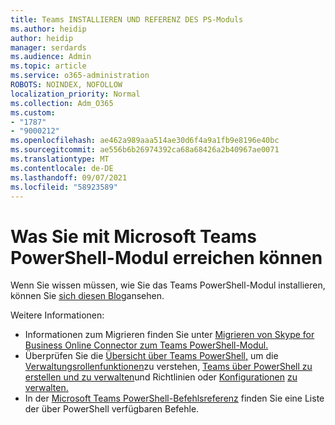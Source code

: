 ```yaml
---
title: Teams INSTALLIEREN UND REFERENZ DES PS-Moduls
ms.author: heidip
author: heidip
manager: serdards
ms.audience: Admin
ms.topic: article
ms.service: o365-administration
ROBOTS: NOINDEX, NOFOLLOW
localization_priority: Normal
ms.collection: Adm_O365
ms.custom:
- "1787"
- "9000212"
ms.openlocfilehash: ae462a989aaa514ae30d6f4a9a1fb9e8196e40bc
ms.sourcegitcommit: ae556b6b26974392ca68a68426a2b40967ae0071
ms.translationtype: MT
ms.contentlocale: de-DE
ms.lasthandoff: 09/07/2021
ms.locfileid: "58923589"
---
```

# <a name="what-you-can-accomplish-with-microsoft-teams-powershell-module"></a>Was Sie mit Microsoft Teams PowerShell-Modul erreichen können

Wenn Sie wissen müssen, wie Sie das Teams PowerShell-Modul installieren, können Sie [sich diesen Blog](https://blogs.technet.microsoft.com/skypehybridguy/2017/11/07/microsoft-teams-powershell-support/)ansehen.

Weitere Informationen:

- Informationen zum Migrieren finden Sie unter [Migrieren von Skype for Business Online Connector zum Teams PowerShell-Modul.](https://docs.microsoft.com/microsoftteams/teams-powershell-move-from-sfbo#how-to-migrate)
- Überprüfen Sie die [Übersicht über Teams PowerShell,](https://docs.microsoft.com/MicrosoftTeams/teams-powershell-overview) um die [Verwaltungsrollenfunktionen](https://docs.microsoft.com/MicrosoftTeams/using-admin-roles)zu verstehen, [Teams über PowerShell zu erstellen und zu verwalten](https://docs.microsoft.com/MicrosoftTeams/teams-powershell-overview#creating-and-managing-teams-via-powershell)und Richtlinien oder [Konfigurationen](https://docs.microsoft.com/MicrosoftTeams/teams-powershell-overview#managing-configurations-via-powershell) [zu verwalten.](https://docs.microsoft.com/MicrosoftTeams/teams-powershell-overview#managing-policies-via-powershell) 
- In der [Microsoft Teams PowerShell-Befehlsreferenz](https://docs.microsoft.com/powershell/module/teams/?view=teams-ps) finden Sie eine Liste der über PowerShell verfügbaren Befehle. 
